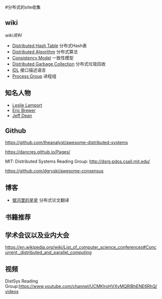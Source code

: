#分布式的site收集

## wiki

*wiki资料*
* [Distributed Hash Table](https://en.wikipedia.org/wiki/Distributed_hash_table) 分布式Hash表
* [Distributed Algorithm](https://en.wikipedia.org/wiki/Distributed_algorithm) 分布式算法
* [Consistency Model](https://en.wikipedia.org/wiki/Consistency_model) 一致性模型
* [Distributed Garbage Collection](https://en.wikipedia.org/wiki/Distributed_garbage_collection) 分布式垃圾回收
* [IDL](https://en.wikipedia.org/wiki/Interface_description_language) 接口描述语言
* [Process Group](https://en.wikipedia.org/wiki/Process_group) 进程组

## 知名人物
* [Leslie Lamport](https://en.wikipedia.org/wiki/Leslie_Lamport)
* [Eric Brewer](https://en.wikipedia.org/wiki/Eric_Brewer_(scientist))
* [Jeff Dean](https://en.wikipedia.org/wiki/Jeff_Dean)


## Github

https://github.com/theanalyst/awesome-distributed-systems

https://dancres.github.io/Pages/

MIT: Distributed Systems Reading Group: http://dsrg.pdos.csail.mit.edu/

https://github.com/dgryski/awesome-consensus




## 博客
* [银河里的星星](http://duanple.com/?p=170) 分布式论文翻译



## 书籍推荐



## 学术会议以及业内大会

https://en.wikipedia.org/wiki/List_of_computer_science_conferences#Concurrent,_distributed_and_parallel_computing



## 视频

DistSys Reading Group:https://www.youtube.com/channel/UCMKIroHVXvMQRIBhENE6RhQ/videos



